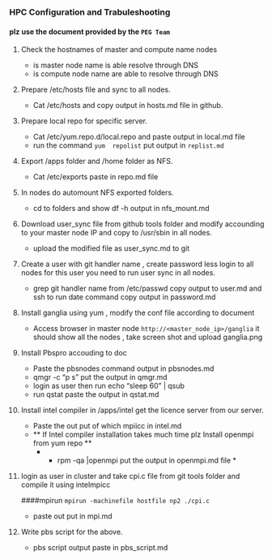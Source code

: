 ### HPC Configuration and Trabuleshooting 
#### plz  use the document provided by the  ``` PEG Team ```  
1. Check the hostnames of master and compute name nodes 
	- is  master node name is able resolve through DNS
	- is compute node name are able to resolve through DNS
2. Prepare /etc/hosts file and sync to all nodes.
	- Cat /etc/hosts and copy output in hosts.md file in github.
3. Prepare local repo for specific server.
	- Cat /etc/yum.repo.d/local.repo and paste output in local.md file
	- run the command ``` yum  repolist ``` put output in ``` replist.md ```
4. Export /apps folder and /home folder as NFS.
	- Cat /etc/exports paste in repo.md file
5. In nodes do automount  NFS exported folders.
	- cd to folders and show df -h output in nfs_mount.md
6. Download user_sync file from github tools folder and modify accounding to your master node IP and copy to /usr/sbin  in all nodes.
	- upload the modified file as user_sync.md  to  git
7. Create a user with git handler name , create password less login to all nodes for this user you need to run user sync in all nodes.
	- grep git handler name from /etc/passwd copy output to user.md and ssh to <compute node> run date command copy output in password.md
8. Install ganglia using yum , modify the conf file according to document
	- Access browser in master node ``` http://<master_node_ip>/ganglia ```  it should show all the nodes , take screen shot and upload ganglia.png
9. Install Pbspro accouding to doc
	- Paste the pbsnodes command output in pbsnodes.md
	- qmgr -c “p s” put the output in qmgr.md
	- login as user then run echo “sleep 60” | qsub
	- run qstat paste the output in qstat.md
10. Install intel compiler in /apps/intel get the licence server from our server.
	- Paste the out put of which mpiicc in intel.md
	- ** If  Intel compiler installation takes much time plz  Install openmpi  from yum repo **
		- * rpm -qa |openmpi put the output in openmpi.md file * 

11. login as user in cluster and take cpi.c file from git tools folder and compile it using intelmpicc

 	####mpirun
	``` mpirun -machinefile hostfile np2 ./cpi.c ```
	- paste out put in mpi.md

12. Write pbs script for the above.
	- pbs script output paste in pbs_script.md
